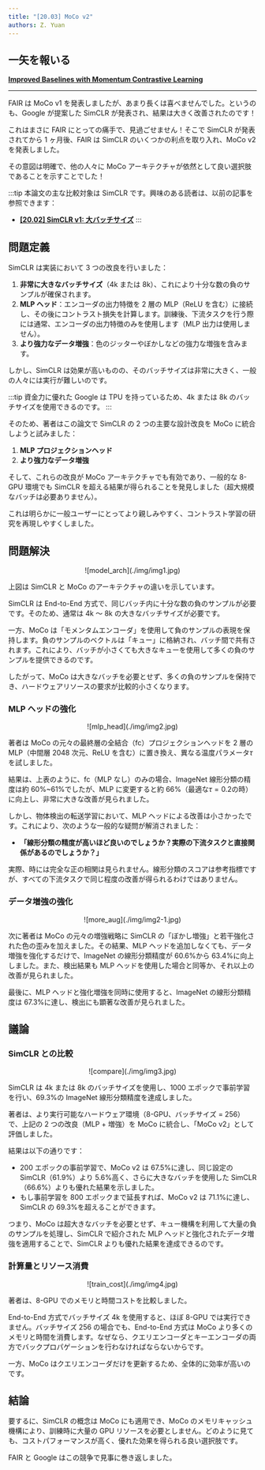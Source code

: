 ```yaml
---
title: "[20.03] MoCo v2"
authors: Z. Yuan
---
```


## 一矢を報いる

[**Improved Baselines with Momentum Contrastive Learning**](https://arxiv.org/pdf/2003.04297)

---

FAIR は MoCo v1 を発表しましたが、あまり長くは喜べませんでした。というのも、Google が提案した SimCLR が発表され、結果は大きく改善されたのです！

これはまさに FAIR にとっての痛手で、見過ごせません！そこで SimCLR が発表されてから 1 ヶ月後、FAIR は SimCLR のいくつかの利点を取り入れ、MoCo v2 を発表しました。

その意図は明確で、他の人々に MoCo アーキテクチャが依然として良い選択肢であることを示すことでした！

:::tip
本論文の主な比較対象は SimCLR です。興味のある読者は、以前の記事を参照できます：

- [**[20.02] SimCLR v1: 大バッチサイズ**](../2002-simclr-v1/index.md)
  :::

## 問題定義

SimCLR は実装において 3 つの改良を行いました：

1. **非常に大きなバッチサイズ**（4k または 8k）、これにより十分な数の負のサンプルが確保されます。
2. **MLP ヘッド**：エンコーダの出力特徴を 2 層の MLP（ReLU を含む）に接続し、その後にコントラスト損失を計算します。訓練後、下流タスクを行う際には通常、エンコーダの出力特徴のみを使用します（MLP 出力は使用しません）。
3. **より強力なデータ増強**：色のジッターやぼかしなどの強力な増強を含みます。

しかし、SimCLR は効果が高いものの、そのバッチサイズは非常に大きく、一般の人々には実行が難しいのです。

:::tip
資金力に優れた Google は TPU を持っているため、4k または 8k のバッチサイズを使用できるのです。
:::

そのため、著者はこの論文で SimCLR の 2 つの主要な設計改良を MoCo に統合しようと試みました：

1. **MLP プロジェクションヘッド**
2. **より強力なデータ増強**

そして、これらの改良が MoCo アーキテクチャでも有効であり、一般的な 8-GPU 環境でも SimCLR を超える結果が得られることを発見しました（超大規模なバッチは必要ありません）。

これは明らかに一般ユーザーにとってより親しみやすく、コントラスト学習の研究を再現しやすくしました。

## 問題解決

<div align="center">
<figure style={{"width": "70%"}}>
![model_arch](./img/img1.jpg)
</figure>
</div>

上図は SimCLR と MoCo のアーキテクチャの違いを示しています。

SimCLR は End-to-End 方式で、同じバッチ内に十分な数の負のサンプルが必要です。そのため、通常は 4k ～ 8k の大きなバッチサイズが必要です。

一方、MoCo は「モメンタムエンコーダ」を使用して負のサンプルの表現を保持します。負のサンプルのベクトルは「キュー」に格納され、バッチ間で共有されます。これにより、バッチが小さくても大きなキューを使用して多くの負のサンプルを提供できるのです。

したがって、MoCo は大きなバッチを必要とせず、多くの負のサンプルを保持でき、ハードウェアリソースの要求が比較的小さくなります。

### MLP ヘッドの強化

<div align="center">
<figure style={{"width": "70%"}}>
![mlp_head](./img/img2.jpg)
</figure>
</div>

著者は MoCo の元々の最終層の全結合（fc）プロジェクションヘッドを 2 層の MLP（中間層 2048 次元、ReLU を含む）に置き換え、異なる温度パラメータ$\tau$を試しました。

結果は、上表のように、fc（MLP なし）のみの場合、ImageNet 線形分類の精度は約 60%~61%でしたが、MLP に変更すると約 66%（最適な$\tau = 0.2$の時）に向上し、非常に大きな改善が見られました。

しかし、物体検出の転送学習において、MLP ヘッドによる改善は小さかったです。これにより、次のような一般的な疑問が解消されました：

- **「線形分類の精度が高いほど良いのでしょうか？実際の下流タスクと直接関係があるのでしょうか？」**

実際、時には完全な正の相関は見られません。線形分類のスコアは参考指標ですが、すべての下流タスクで同じ程度の改善が得られるわけではありません。

### データ増強の強化

<div align="center">
<figure style={{"width": "70%"}}>
![more_aug](./img/img2-1.jpg)
</figure>
</div>

次に著者は MoCo の元々の増強戦略に SimCLR の「ぼかし増強」と若干強化された色の歪みを加えました。その結果、MLP ヘッドを追加しなくても、データ増強を強化するだけで、ImageNet の線形分類精度が 60.6%から 63.4%に向上しました。また、検出結果も MLP ヘッドを使用した場合と同等か、それ以上の改善が見られました。

最後に、MLP ヘッドと強化増強を同時に使用すると、ImageNet の線形分類精度は 67.3%に達し、検出にも顕著な改善が見られました。

## 議論

### SimCLR との比較

<div align="center">
<figure style={{"width": "70%"}}>
![compare](./img/img3.jpg)
</figure>
</div>

SimCLR は 4k または 8k のバッチサイズを使用し、1000 エポックで事前学習を行い、69.3%の ImageNet 線形分類精度を達成しました。

著者は、より実行可能なハードウェア環境（8-GPU、バッチサイズ = 256）で、上記の 2 つの改良（MLP + 増強）を MoCo に統合し、「MoCo v2」として評価しました。

結果は以下の通りです：

- 200 エポックの事前学習で、MoCo v2 は 67.5%に達し、同じ設定の SimCLR（61.9%）より 5.6%高く、さらに大きなバッチを使用した SimCLR（66.6%）よりも優れた結果を示しました。
- もし事前学習を 800 エポックまで延長すれば、MoCo v2 は 71.1%に達し、SimCLR の 69.3%を超えることができます。

つまり、MoCo は超大きなバッチを必要とせず、キュー機構を利用して大量の負のサンプルを処理し、SimCLR で紹介された MLP ヘッドと強化されたデータ増強を適用することで、SimCLR よりも優れた結果を達成できるのです。

### 計算量とリソース消費

<div align="center">
<figure style={{"width": "70%"}}>
![train_cost](./img/img4.jpg)
</figure>
</div>

著者は、8-GPU でのメモリと時間コストを比較しました。

End-to-End 方式でバッチサイズ 4k を使用すると、ほぼ 8-GPU では実行できません。バッチサイズ 256 の場合でも、End-to-End 方式は MoCo より多くのメモリと時間を消費します。なぜなら、クエリエンコーダとキーエンコーダの両方でバックプロパゲーションを行わなければならないからです。

一方、MoCo はクエリエンコーダだけを更新するため、全体的に効率が高いのです。

## 結論

要するに、SimCLR の概念は MoCo にも適用でき、MoCo のメモリキャッシュ機構により、訓練時に大量の GPU リソースを必要としません。どのように見ても、コストパフォーマンスが高く、優れた効果を得られる良い選択肢です。

FAIR と Google はこの競争で見事に巻き返しました。
